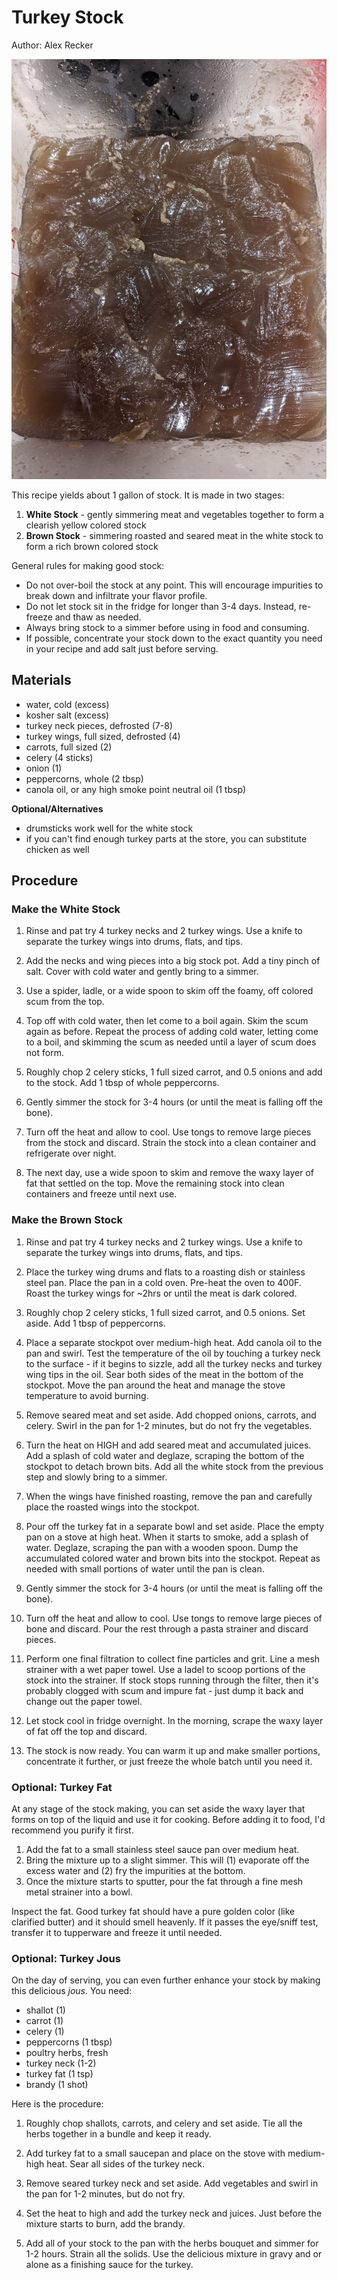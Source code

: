 # Turkey Stock

Author: Alex Recker

![](../images/turkey-stock.jpg)

This recipe yields about 1 gallon of stock.  It is made in two stages:

1. **White Stock** - gently simmering meat and vegetables together to form a clearish yellow colored stock
2. **Brown Stock** - simmering roasted and seared meat in the white stock to form a rich brown colored stock

General rules for making good stock:

- Do not over-boil the stock at any point.  This will encourage impurities to break down and infiltrate your flavor profile.
- Do not let stock sit in the fridge for longer than 3-4 days.  Instead, re-freeze and thaw as needed.
- Always bring stock to a simmer before using in food and consuming.
- If possible, concentrate your stock down to the exact quantity you need in your recipe and add salt just before serving.

## Materials

- water, cold (excess)
- kosher salt (excess)
- turkey neck pieces, defrosted (7-8)
- turkey wings, full sized, defrosted (4)
- carrots, full sized (2)
- celery (4 sticks)
- onion (1)
- peppercorns, whole (2 tbsp)
- canola oil, or any high smoke point neutral oil (1 tbsp)

**Optional/Alternatives**

- drumsticks work well for the white stock
- if you can't find enough turkey parts at the store, you can substitute chicken as well

## Procedure

### Make the White Stock

1. Rinse and pat try 4 turkey necks and 2 turkey wings.  Use a knife to separate the turkey wings into drums, flats, and tips.

2. Add the necks and wing pieces into a big stock pot.  Add a tiny pinch of salt.  Cover with cold water and gently bring to a simmer.

3. Use a spider, ladle, or a wide spoon to skim off the foamy, off colored scum from the top.

4. Top off with cold water, then let come to a boil again.  Skim the scum again as before.  Repeat the process of adding cold water, letting come to a boil, and skimming the scum as needed until a layer of scum does not form.

5. Roughly chop 2 celery sticks, 1 full sized carrot, and 0.5 onions and add to the stock.  Add 1 tbsp of whole peppercorns.

6. Gently simmer the stock for 3-4 hours (or until the meat is falling off the bone).

7. Turn off the heat and allow to cool.  Use tongs to remove large pieces from the stock and discard.  Strain the stock into a clean container and refrigerate over night.

8. The next day, use a wide spoon to skim and remove the waxy layer of fat that settled on the top.  Move the remaining stock into clean containers and freeze until next use.

### Make the Brown Stock

1. Rinse and pat try 4 turkey necks and 2 turkey wings.  Use a knife to separate the turkey wings into drums, flats, and tips.

2. Place the turkey wing drums and flats to a roasting dish or stainless steel pan.  Place the pan in a cold oven.  Pre-heat the oven to 400F.  Roast the turkey wings for ~2hrs or until the meat is dark colored.

3. Roughly chop 2 celery sticks, 1 full sized carrot, and 0.5 onions.  Set aside.  Add 1 tbsp of peppercorns.

4. Place a separate stockpot over medium-high heat.   Add canola oil to the pan and swirl.  Test the temperature of the oil by touching a turkey neck to the surface - if it begins to sizzle, add all the turkey necks and turkey wing tips in the oil.  Sear both sides of the meat in the bottom of the stockpot.  Move the pan around the heat and manage the stove temperature to avoid burning.

5. Remove seared meat and set aside.  Add chopped onions, carrots, and celery.  Swirl in the pan for 1-2 minutes, but do not fry the vegetables.

6. Turn the heat on HIGH and add seared meat and accumulated juices.  Add a splash of cold water and deglaze, scraping the bottom of the stockpot to detach brown bits.  Add all the white stock from the previous step and slowly bring to a simmer.

7. When the wings have finished roasting, remove the pan and carefully place the roasted wings into the stockpot.

8. Pour off the turkey fat in a separate bowl and set aside.  Place the empty pan on a stove at high heat.  When it starts to smoke, add a splash of water.  Deglaze, scraping the pan with a wooden spoon.  Dump the accumulated colored water and brown bits into the stockpot.  Repeat as needed with small portions of water until the pan is clean.

9. Gently simmer the stock for 3-4 hours (or until the meat is falling off the bone).

10. Turn off the heat and allow to cool.  Use tongs to remove large pieces of bone and discard.  Pour the rest through a pasta strainer and discard pieces.

11. Perform one final filtration to collect fine particles and grit.  Line a mesh strainer with a wet paper towel.  Use a ladel to scoop portions of the stock into the strainer.  If stock stops running through the filter, then it's probably clogged with scum and impure fat - just dump it back and change out the paper towel.

12. Let stock cool in fridge overnight.  In the morning, scrape the waxy layer of fat off the top and discard.

13. The stock is now ready.  You can warm it up and make smaller portions, concentrate it further, or just freeze the whole batch until you need it.

### Optional: Turkey Fat

At any stage of the stock making, you can set aside the waxy layer that forms on top of the liquid and use it for cooking.  Before adding it to food, I'd recommend you purify it first.

1. Add the fat to a small stainless steel sauce pan over medium heat.
2. Bring the mixture up to a slight simmer.  This will (1) evaporate off the excess water and (2) fry the impurities at the bottom.
3. Once the mixture starts to sputter, pour the fat through a fine mesh metal strainer into a bowl.

Inspect the fat.  Good turkey fat should have a pure golden color (like clarified butter) and it should smell heavenly.  If it passes the eye/sniff test, transfer it to tupperware and freeze it until needed.

### Optional: Turkey Jous

On the day of serving, you can even further enhance your stock by making this delicious _jous_.  You need:

- shallot (1)
- carrot (1)
- celery (1)
- peppercorns (1 tbsp)
- poultry herbs, fresh
- turkey neck (1-2)
- turkey fat (1 tsp)
- brandy (1 shot)

Here is the procedure:

1. Roughly chop shallots, carrots, and celery and set aside.  Tie all the herbs together in a bundle and keep it ready.

2. Add turkey fat to a small saucepan and place on the stove with medium-high heat.  Sear all sides of the turkey neck.

3. Remove seared turkey neck and set aside.  Add vegetables and swirl in the pan for 1-2 minutes, but do not fry.

4. Set the heat to high and add the turkey neck and juices.  Just before the mixture starts to burn, add the brandy.

5. Add all of your stock to the pan with the herbs bouquet and simmer for 1-2 hours.  Strain all the solids.  Use the delicious mixture in gravy and or alone as a finishing sauce for the turkey.
